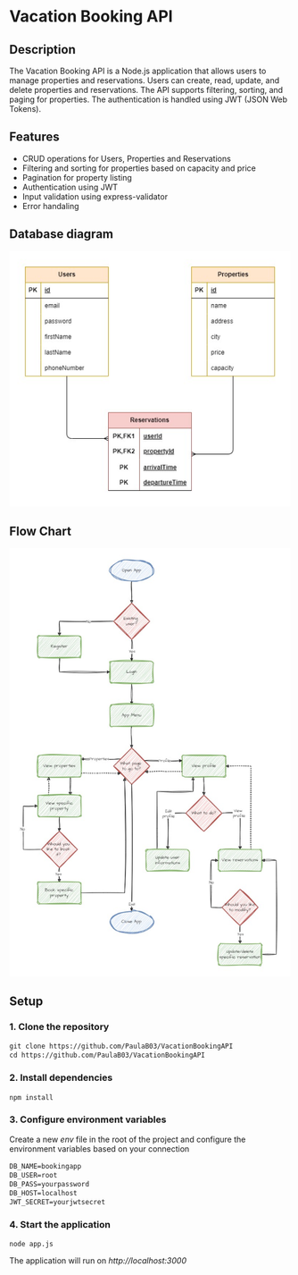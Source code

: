 # Vacation Booking API

## Description

The Vacation Booking API is a Node.js application that allows users to manage properties and reservations. Users can create, read, update, and delete properties and reservations. The API supports filtering, sorting, and paging for properties. The authentication is handled using JWT (JSON Web Tokens).

## Features

- CRUD operations for Users, Properties and Reservations
- Filtering and sorting for properties based on capacity and price
- Pagination for property listing
- Authentication using JWT
- Input validation using express-validator
- Error handaling

## Database diagram

<img src="https://github.com/PaulaB03/VacationBookingAPI/blob/main/bd.jpg">

## Flow Chart

<img src="https://github.com/PaulaB03/VacationBookingAPI/blob/main/flowchart.jpg">

## Setup

### 1. Clone the repository

```
git clone https://github.com/PaulaB03/VacationBookingAPI
cd https://github.com/PaulaB03/VacationBookingAPI
```

### 2. Install dependencies

```
npm install
```

### 3. Configure environment variables

Create a new *env* file in the root of the project and configure the environment variables based on your connection

```
DB_NAME=bookingapp
DB_USER=root
DB_PASS=yourpassword
DB_HOST=localhost
JWT_SECRET=yourjwtsecret
```

### 4. Start the application

```
node app.js
```

The application will run on *http://localhost:3000*
